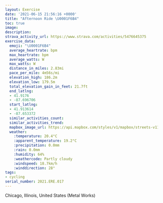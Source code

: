 ```yaml
---
layout: Exercise
date: '2021-06-15 21:56:16 +0000'
title: "Afternoon Ride \U0001F6B4"
toc: true
image:
description:
strava_activity_url: https://www.strava.com/activities/5476645375
exercise_data:
  emoji: "\U0001F6B4"
  average_heartrate: bpm
  max_heartrate: bpm
  average_watts: W
  max_watts: W
  distance_in_miles: 2.83mi
  pace_per_mile: 4m56s/mi
  elevation_high: 186.2m
  elevation_low: 179.5m
  total_elevation_gain_in_feet: 21.7ft
  end_latlng:
  - 41.9176
  - -87.696706
  start_latlng:
  - 41.913614
  - -87.653372
  similar_activities_count:
  similar_activities_trend:
  mapbox_image_url: https://api.mapbox.com/styles/v1/mapbox/streets-v11/static/path-5+787af2-1.0(agy~Frx~uOF%3F%5Dh%40%40IMKG%3FGFWf%40qEjH%7D%40nAwCpEUVsA%7CBoAnBAR%3FEGH%3FBKTEb%40BhA%3FnGF%60ABjF%3FbMHp%40FNb%40jDh%40hD%40%5EZ%60Bd%40hDLd%40FdC%3FfBDf%40G%40BLJD%5EK%7CB%40%5ECXKL%3FJGh%40EFIKc%40%3FMHiAJUFEHARFLTBXF~ABrA%3FtDLfQ%40tHFlCBjC%3FrCBv%40I~%40Kf%40OpBA%60BBvAA%60%40FbCB%60BNvDXlJBjCCh%40%3FzAF%60B%3F%60AB~%40%40dC%3FvBAhAFfAA%60BBd%40C%5E%3FxGDh%40C~%40%3F~CEDCJ%3FjCGNODyBBQE%7BCLi%40CuADkAAu%40DgB%40%5BCMHAHBd%40%3FhBBXEzDDrA%40pIAdAGJ%3FB%3FAC%3F%40%40%40A%3FDCA),pin-s-s+e5b22e(-87.65338,41.91361),pin-s-f+89ae00(-87.69670999999997,41.91759999999999)/auto/800x800?access_token=pk.eyJ1Ijoiam9zaGJlY2ttYW4iLCJhIjoiY205eWR2aDd1MWZ6djJrbXc4a3M0bWZleiJ9.XiG9OWkNcZk2QzjJbxLB4A
  weather:
    :temperature: 20.4°C
    :apparent_temperature: 19.2°C
    :precipitation: 0.0mm
    :rain: 0.0mm
    :humidity: 64%
    :weathercode: Partly cloudy
    :windspeed: 18.7km/h
    :winddirection: 28°
tags:
- cycling
serial_number: 2021.ERE.017
---
```

Chicago, Illinois, United States (Metal Works)

